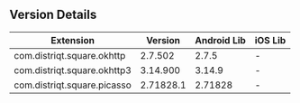 ## Version Details

| Extension | Version | Android Lib | iOS Lib |
| --- | --- | --- | --- |
| com.distriqt.square.okhttp | 2.7.502 | 2.7.5 | - |
| com.distriqt.square.okhttp3 | 3.14.900 | 3.14.9 | - |
| com.distriqt.square.picasso | 2.71828.1 | 2.71828 | - |
